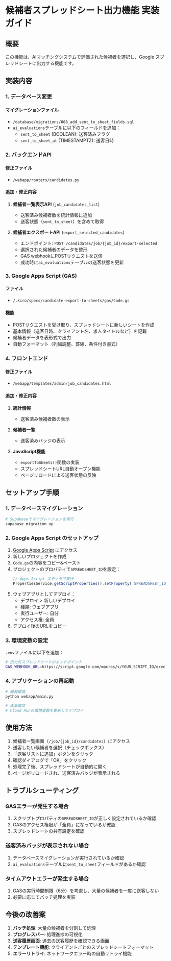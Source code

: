 # 候補者スプレッドシート出力機能 実装ガイド

## 概要

この機能は、AIマッチングシステムで評価された候補者を選択し、Google スプレッドシートに出力する機能です。

## 実装内容

### 1. データベース変更

#### マイグレーションファイル
- `/database/migrations/008_add_sent_to_sheet_fields.sql`
- `ai_evaluations`テーブルに以下のフィールドを追加：
  - `sent_to_sheet` (BOOLEAN): 送客済みフラグ
  - `sent_to_sheet_at` (TIMESTAMPTZ): 送客日時

### 2. バックエンドAPI

#### 修正ファイル
- `/webapp/routers/candidates.py`

#### 追加・修正内容
1. **候補者一覧表示API** (`job_candidates_list`)
   - 送客済み候補者数を統計情報に追加
   - 送客状態（`sent_to_sheet`）を含めて取得

2. **候補者エクスポートAPI** (`export_selected_candidates`)
   - エンドポイント: `POST /candidates/job/{job_id}/export-selected`
   - 選択された候補者のデータを整形
   - GAS webhookにPOSTリクエストを送信
   - 成功時に`ai_evaluations`テーブルの送客状態を更新

### 3. Google Apps Script (GAS)

#### ファイル
- `/.kiro/specs/candidate-export-to-sheets/gas/Code.gs`

#### 機能
- POSTリクエストを受け取り、スプレッドシートに新しいシートを作成
- 基本情報（送客日時、クライアント名、求人タイトルなど）を記載
- 候補者データを表形式で出力
- 自動フォーマット（列幅調整、罫線、条件付き書式）

### 4. フロントエンド

#### 修正ファイル
- `/webapp/templates/admin/job_candidates.html`

#### 追加・修正内容
1. **統計情報**
   - 送客済み候補者数の表示

2. **候補者一覧**
   - 送客済みバッジの表示

3. **JavaScript機能**
   - `exportToSheets()`関数の実装
   - スプレッドシートURL自動オープン機能
   - ページリロードによる送客状態の反映

## セットアップ手順

### 1. データベースマイグレーション

```bash
# Supabaseでマイグレーションを実行
supabase migration up
```

### 2. Google Apps Script のセットアップ

1. [Google Apps Script](https://script.google.com/) にアクセス
2. 新しいプロジェクトを作成
3. `Code.gs`の内容をコピー&ペースト
4. プロジェクトのプロパティで`SPREADSHEET_ID`を設定：
   ```javascript
   // Apps Script エディタで実行
   PropertiesService.getScriptProperties().setProperty('SPREADSHEET_ID', 'YOUR_SPREADSHEET_ID');
   ```
5. ウェブアプリとしてデプロイ：
   - デプロイ > 新しいデプロイ
   - 種類: ウェブアプリ
   - 実行ユーザー: 自分
   - アクセス権: 全員
6. デプロイ後のURLをコピー

### 3. 環境変数の設定

`.env`ファイルに以下を追加：

```bash
# 出力先スプレッドシートのエンドポイント
GAS_WEBHOOK_URL=https://script.google.com/macros/s/YOUR_SCRIPT_ID/exec
```

### 4. アプリケーションの再起動

```bash
# 開発環境
python webapp/main.py

# 本番環境
# Cloud Runの環境変数を更新してデプロイ
```

## 使用方法

1. 候補者一覧画面（`/job/{job_id}/candidates`）にアクセス
2. 送客したい候補者を選択（チェックボックス）
3. 「送客リストに追加」ボタンをクリック
4. 確認ダイアログで「OK」をクリック
5. 処理完了後、スプレッドシートが自動的に開く
6. ページがリロードされ、送客済みバッジが表示される

## トラブルシューティング

### GASエラーが発生する場合

1. スクリプトプロパティの`SPREADSHEET_ID`が正しく設定されているか確認
2. GASのアクセス権限が「全員」になっているか確認
3. スプレッドシートの共有設定を確認

### 送客済みバッジが表示されない場合

1. データベースマイグレーションが実行されているか確認
2. `ai_evaluations`テーブルに`sent_to_sheet`フィールドがあるか確認

### タイムアウトエラーが発生する場合

1. GASの実行時間制限（6分）を考慮し、大量の候補者を一度に送客しない
2. 必要に応じてバッチ処理を実装

## 今後の改善案

1. **バッチ処理**: 大量の候補者を分割して処理
2. **プログレスバー**: 処理進捗の可視化
3. **送客履歴画面**: 過去の送客履歴を確認できる画面
4. **テンプレート機能**: クライアントごとのスプレッドシートフォーマット
5. **エラーリトライ**: ネットワークエラー時の自動リトライ機能